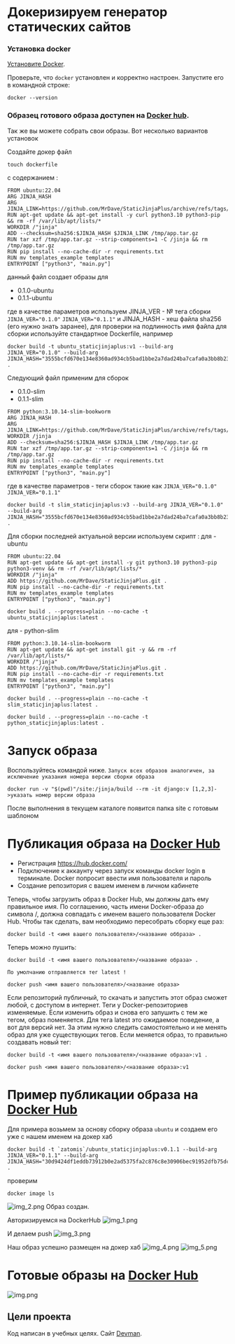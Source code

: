 # Докеризируем генератор статических сайтов 

### Установка docker

[Установите Docker](https://docs.docker.com/engine/install/ubuntu/).

Проверьте, что `docker` установлен и корректно настроен. Запустите его в командной строке:
```shell
docker --version
```

### Образец готового образа доступен на [Docker hub](https://hub.docker.com/r/zatomis/static-jinja-plus).
Так же вы можете собрать свои образы.
Вот несколько вариантов установок 

Создайте докер файл
```shell
touch dockerfile
```
с содержанием :
```
FROM ubuntu:22.04
ARG JINJA_HASH
ARG JINJA_LINK=https://github.com/MrDave/StaticJinjaPlus/archive/refs/tags/$JINJA_VER.tar.gz
RUN apt-get update && apt-get install -y curl python3.10 python3-pip && rm -rf /var/lib/apt/lists/*
WORKDIR /"jinja"
ADD --checksum=sha256:$JINJA_HASH $JINJA_LINK /tmp/app.tar.gz
RUN tar xzf /tmp/app.tar.gz --strip-components=1 -C /jinja && rm /tmp/app.tar.gz
RUN pip install --no-cache-dir -r requirements.txt
RUN mv templates_example templates 
ENTRYPOINT ["python3", "main.py"]
```
данный файл создает образы для 
- 0.1.0-ubuntu
- 0.1.1-ubuntu

где в качестве параметров используем JINJA_VER - № тега сборки `JINJA_VER="0.1.0"` `JINJA_VER="0.1.1"` и JINJA_HASH - хеш файла sha256 (его нужно знать заранее), для проверки на подлинность 
имя файла для сборки используйте стандартное Dockerfile, например 

```shell
docker build -t ubuntu_staticjinjaplus:v1 --build-arg JINJA_VER="0.1.0" --build-arg JINJA_HASH="3555bcfd670e134e8360ad934cb5bad1bbe2a7dad24ba7cafa0a3bb8b23c6444" .
```

Следующий файл применим для сборок
- 0.1.0-slim
- 0.1.1-slim

```
FROM python:3.10.14-slim-bookworm
ARG JINJA_HASH
ARG JINJA_LINK=https://github.com/MrDave/StaticJinjaPlus/archive/refs/tags/$JINJA_VER.tar.gz
WORKDIR /jinja
ADD --checksum=sha256:$JINJA_HASH $JINJA_LINK /tmp/app.tar.gz
RUN tar xzf /tmp/app.tar.gz --strip-components=1 -C /jinja && rm /tmp/app.tar.gz
RUN pip install --no-cache-dir -r requirements.txt
RUN mv templates_example templates 
ENTRYPOINT ["python3", "main.py"]
```

где в качестве параметров - теги сборок такие как `JINJA_VER="0.1.0"` `JINJA_VER="0.1.1"` 
```shell
docker build -t slim_staticjinjaplus:v3 --build-arg JINJA_VER="0.1.0" --build-arg JINJA_HASH="3555bcfd670e134e8360ad934cb5bad1bbe2a7dad24ba7cafa0a3bb8b23c6444" .
```

Для сборки последней актуальной версии используем скрипт :
для - ubuntu
```
FROM ubuntu:22.04
RUN apt-get update && apt-get install -y git python3.10 python3-pip python3-venv && rm -rf /var/lib/apt/lists/*
WORKDIR /"jinja"
ADD https://github.com/MrDave/StaticJinjaPlus.git .
RUN pip install --no-cache-dir -r requirements.txt
RUN mv templates_example templates 
ENTRYPOINT ["python3", "main.py"]
```

```shell
docker build . --progress=plain --no-cache -t ubuntu_staticjinjaplus:latest .
```

для - python-slim
```
FROM python:3.10.14-slim-bookworm
RUN apt-get update && apt-get install git -y && rm -rf /var/lib/apt/lists/*
WORKDIR /"jinja"
ADD https://github.com/MrDave/StaticJinjaPlus.git .
RUN pip install --no-cache-dir -r requirements.txt
RUN mv templates_example templates 
ENTRYPOINT ["python3", "main.py"]
```

```shell
docker build . --progress=plain --no-cache -t slim_staticjinjaplus:latest .
```

```shell
docker build . --progress=plain --no-cache -t python_staticjinjaplus:latest .
```

# Запуск образа
Воспользуйтесь командой ниже. `Запуск всех образов аналогичен, за исключение указания номера версии сборки образа`
```shell
docker run -v "$(pwd)"/site:/jinja/build --rm -it django:v [1,2,3]->указать номер версии образа
```
После выполнения в текущем каталоге появится папка site с готовым шаблоном 

# Публикация образа на [Docker Hub](https://hub.docker.com/)

- Регистрация https://hub.docker.com/
- Подключение к аккаунту через запуск команды docker login в терминале. Docker попросит ввести имя пользователя и пароль
- Создание репозитория с вашем именем в личном кабинете

Теперь, чтобы загрузить образ в Docker Hub, мы должны дать ему правильное имя. По соглашению, часть имени Docker-образа до символа /, должна совпадать с именем вашего пользователя Docker Hub. Чтобы так сделать, вам необходимо пересобрать сборку еще раз:
```shell
docker build -t <имя вашего пользователя>/<название оббраза> .
```
Теперь можно пушить:
```shell
docker build -t <имя вашего пользователя>/<название образа> .
```
`По умолчанию отправляется тег latest !`
```shell
docker push <имя вашего пользователя>/<название образа>
```
Если репозиторий публичный, то скачать и запустить этот образ сможет любой, с доступом в интернет.
Теги у Docker-репозиториев изменяемые. Если изменить образ и снова его запушить с тем же тегом, образ поменяется. Для тега latest это ожидаемое поведение, а вот для версий нет. За этим нужно следить самостоятельно и не менять образ для уже существующих тегов. Если меняется образ, то правильно создавать новый тег:
```shell
docker build -t <имя вашего пользователя>/<название образа>:v1 .
```
```shell
docker push <имя вашего пользователя>/<название образа>:v1
```


# Пример публикации образа на [Docker Hub](https://hub.docker.com/repositories/zatomis)
Для примера возьмем за основу сборку образа `ubuntu` и создаем его уже с нашем именем на докер хаб
```shell
docker build -t `zatomis`/ubuntu_staticjinjaplus:v0.1.1 --build-arg JINJA_VER="0.1.1" --build-arg JINJA_HASH="30d9424df1eddb73912b0e2ad5375fa2c876c8e30906bec91952dfb75dcf220b" .
```
проверим
```shell
docker image ls
```

![img_2.png](img_2.png)
Образ создан.

Авторизируемся на DockerHub
![img_1.png](img_1.png)

И делаем push
![img_3.png](img_3.png)

Наш образ успешно размещен на докер хаб
![img_4.png](img_4.png)
![img_5.png](img_5.png)

# Готовые образы на [Docker Hub](https://hub.docker.com/repositories/zatomis)
![img.png](img.png)

## Цели проекта

Код написан в учебных целях. Cайт [Devman](https://dvmn.org). 

